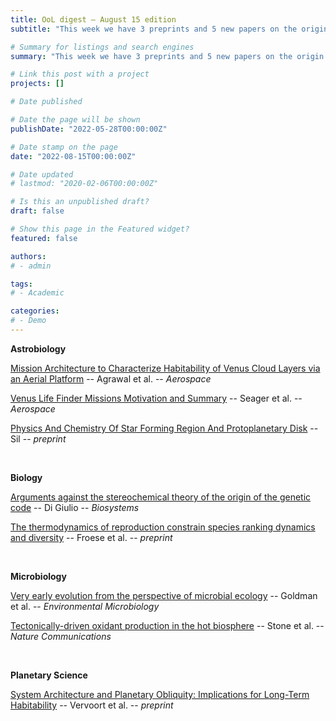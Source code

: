 ```yaml
---
title: OoL digest — August 15 edition
subtitle: "This week we have 3 preprints and 5 new papers on the origin of life. Enjoy!"

# Summary for listings and search engines
summary: "This week we have 3 preprints and 5 new papers on the origin of life. Enjoy!"

# Link this post with a project
projects: []

# Date published

# Date the page will be shown
publishDate: "2022-05-28T00:00:00Z"

# Date stamp on the page
date: "2022-08-15T00:00:00Z"

# Date updated
# lastmod: "2020-02-06T00:00:00Z"

# Is this an unpublished draft?
draft: false

# Show this page in the Featured widget?
featured: false

authors:
# - admin

tags:
# - Academic

categories:
# - Demo
---
```


**Astrobiology**

[Mission Architecture to Characterize Habitability of Venus Cloud Layers via an Aerial Platform](https://doi.org/10.3390/aerospace9070359) -- Agrawal et al. -- *Aerospace*

[Venus Life Finder Missions Motivation and Summary](https://doi.org/10.3390/aerospace9070385) -- Seager et al. -- *Aerospace*

[Physics And Chemistry Of Star Forming Region And Protoplanetary Disk](https://doi.org/10.48550/arXiv.2208.05756) -- Sil -- *preprint*

<br>

**Biology**

[Arguments against the stereochemical theory of the origin of the genetic code](https://doi.org/10.1016/j.biosystems.2022.104750) -- Di Giulio -- *Biosystems*

[The thermodynamics of reproduction constrain species ranking dynamics and diversity](https://doi.org/10.1101/2022.08.06.503003) -- Froese et al. -- *preprint*

<br>

**Microbiology**

[Very early evolution from the perspective of microbial ecology](https://doi.org/10.1111/1462-2920.16144) -- Goldman et al. -- *Environmental Microbiology*

[Tectonically-driven oxidant production in the hot biosphere](https://doi.org/10.1038/s41467-022-32129-y) -- Stone et al. -- *Nature Communications*

<br>

**Planetary Science**

[System Architecture and Planetary Obliquity: Implications for Long-Term Habitability](https://doi.org/10.48550/arXiv.2208.04439) -- Vervoort et al. -- *preprint*

<br>
